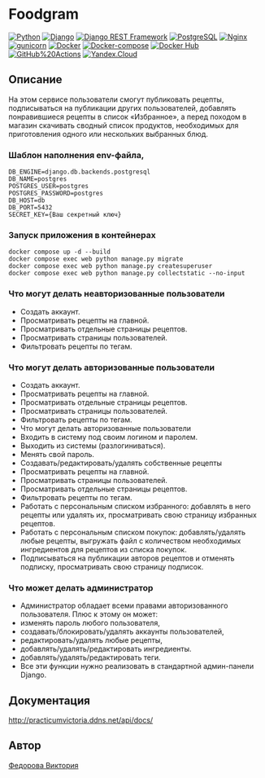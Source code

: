 # Foodgram

[![Python](https://img.shields.io/badge/-Python-464646?style=flat&logo=Python&logoColor=56C0C0&color=008080)](https://www.python.org/)
[![Django](https://img.shields.io/badge/-Django-464646?style=flat&logo=Django&logoColor=56C0C0&color=008080)](https://www.djangoproject.com/)
[![Django REST Framework](https://img.shields.io/badge/-Django%20REST%20Framework-464646?style=flat&logo=Django%20REST%20Framework&logoColor=56C0C0&color=008080)](https://www.django-rest-framework.org/)
[![PostgreSQL](https://img.shields.io/badge/-PostgreSQL-464646?style=flat&logo=PostgreSQL&logoColor=56C0C0&color=008080)](https://www.postgresql.org/)
[![Nginx](https://img.shields.io/badge/-NGINX-464646?style=flat&logo=NGINX&logoColor=56C0C0&color=008080)](https://nginx.org/ru/)
[![gunicorn](https://img.shields.io/badge/-gunicorn-464646?style=flat&logo=gunicorn&logoColor=56C0C0&color=008080)](https://gunicorn.org/)
[![Docker](https://img.shields.io/badge/-Docker-464646?style=flat&logo=Docker&logoColor=56C0C0&color=008080)](https://www.docker.com/)
[![Docker-compose](https://img.shields.io/badge/-Docker%20compose-464646?style=flat&logo=Docker&logoColor=56C0C0&color=008080)](https://www.docker.com/)
[![Docker Hub](https://img.shields.io/badge/-Docker%20Hub-464646?style=flat&logo=Docker&logoColor=56C0C0&color=008080)](https://www.docker.com/products/docker-hub)
[![GitHub%20Actions](https://img.shields.io/badge/-GitHub%20Actions-464646?style=flat&logo=GitHub%20actions&logoColor=56C0C0&color=008080)](https://github.com/features/actions)
[![Yandex.Cloud](https://img.shields.io/badge/-Yandex.Cloud-464646?style=flat&logo=Yandex.Cloud&logoColor=56C0C0&color=008080)](https://cloud.yandex.ru/)

## Описание
На этом сервисе пользователи смогут публиковать рецепты, подписываться на публикации других пользователей, добавлять понравившиеся рецепты в список «Избранное», а перед походом в магазин скачивать сводный список продуктов, необходимых для приготовления одного или нескольких выбранных блюд.

### Шаблон наполнения env-файла,
```
DB_ENGINE=django.db.backends.postgresql
DB_NAME=postgres
POSTGRES_USER=postgres
POSTGRES_PASSWORD=postgres
DB_HOST=db
DB_PORT=5432
SECRET_KEY={Ваш секретный ключ}
```

### Запуск приложения в контейнерах
```
docker compose up -d --build
docker compose exec web python manage.py migrate
docker compose exec web python manage.py createsuperuser
docker compose exec web python manage.py collectstatic --no-input
```

### Что могут делать неавторизованные пользователи

* Создать аккаунт.
* Просматривать рецепты на главной.
* Просматривать отдельные страницы рецептов.
* Просматривать страницы пользователей.
* Фильтровать рецепты по тегам.

### Что могут делать авторизованные пользователи
* Создать аккаунт.
* Просматривать рецепты на главной.
* Просматривать отдельные страницы рецептов.
* Просматривать страницы пользователей.
* Фильтровать рецепты по тегам.
* Что могут делать авторизованные пользователи
* Входить в систему под своим логином и паролем.
* Выходить из системы (разлогиниваться).
* Менять свой пароль.
* Создавать/редактировать/удалять собственные рецепты
* Просматривать рецепты на главной.
* Просматривать страницы пользователей.
* Просматривать отдельные страницы рецептов.
* Фильтровать рецепты по тегам.
* Работать с персональным списком избранного: добавлять в него рецепты или удалять их, просматривать свою страницу избранных рецептов.
* Работать с персональным списком покупок: добавлять/удалять любые рецепты, выгружать файл с количеством необходимых ингредиентов для рецептов из списка покупок.
* Подписываться на публикации авторов рецептов и отменять подписку, просматривать свою страницу подписок.

### Что может делать администратор
* Администратор обладает всеми правами авторизованного пользователя. 
Плюс к этому он может:
* изменять пароль любого пользователя,
* создавать/блокировать/удалять аккаунты пользователей,
* редактировать/удалять любые рецепты,
* добавлять/удалять/редактировать ингредиенты.
* добавлять/удалять/редактировать теги.
* Все эти функции нужно реализовать в стандартной админ-панели Django.

## Документация
http://practicumvictoria.ddns.net/api/docs/

## Автор
[Федорова Виктория](https://github.com/Victoriafed)
